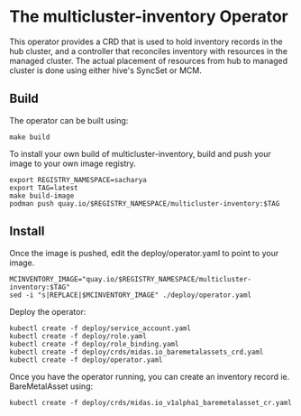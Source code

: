 # The multicluster-inventory Operator

This operator provides a CRD that is used to hold inventory records in the hub cluster, and a controller that reconciles inventory with resources in the managed cluster. The actual placement of resources from hub to managed cluster is done using either hive's SyncSet or MCM.

## Build

The operator can be built using:

```
make build
```

To install your own build of multicluster-inventory, build and push your image to your own image registry.
```
export REGISTRY_NAMESPACE=sacharya
export TAG=latest
make build-image
podman push quay.io/$REGISTRY_NAMESPACE/multicluster-inventory:$TAG
```

## Install
Once the image is pushed, edit the deploy/operator.yaml to point to your image.
```
MCINVENTORY_IMAGE="quay.io/$REGISTRY_NAMESPACE/multicluster-inventory:$TAG"
sed -i "s|REPLACE|$MCINVENTORY_IMAGE" ./deploy/operator.yaml
```

Deploy the operator:
```
kubectl create -f deploy/service_account.yaml
kubectl create -f deploy/role.yaml
kubectl create -f deploy/role_binding.yaml
kubectl create -f deploy/crds/midas.io_baremetalassets_crd.yaml
kubectl create -f deploy/operator.yaml
```

Once you have the operator running, you can create an inventory record ie. BareMetalAsset using:
```
kubectl create -f deploy/crds/midas.io_v1alpha1_baremetalasset_cr.yaml
```
